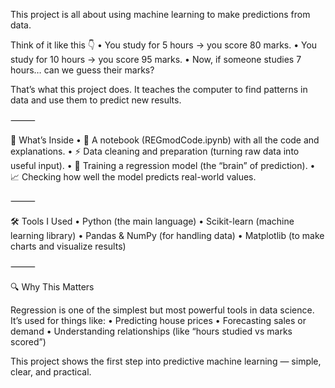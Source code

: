 This project is all about using machine learning to make predictions from data.

Think of it like this 👇
	•	You study for 5 hours → you score 80 marks.
	•	You study for 10 hours → you score 95 marks.
	•	Now, if someone studies 7 hours… can we guess their marks?

That’s what this project does. It teaches the computer to find patterns in data and use them to predict new results.

⸻

🚀 What’s Inside
	•	📂 A notebook (REGmodCode.ipynb) with all the code and explanations.
	•	⚡ Data cleaning and preparation (turning raw data into useful input).
	•	🧠 Training a regression model (the “brain” of prediction).
	•	📈 Checking how well the model predicts real-world values.

⸻

🛠 Tools I Used
	•	Python (the main language)
	•	Scikit-learn (machine learning library)
	•	Pandas & NumPy (for handling data)
	•	Matplotlib (to make charts and visualize results)

⸻

🔍 Why This Matters

Regression is one of the simplest but most powerful tools in data science.
It’s used for things like:
	•	Predicting house prices
	•	Forecasting sales or demand
	•	Understanding relationships (like “hours studied vs marks scored”)

This project shows the first step into predictive machine learning — simple, clear, and practical.
